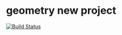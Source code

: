 # geometry new project
[![Build Status](https://travis-ci.org/Doom-ux/geometry.svg?branch=master)](https://travis-ci.org/Doom-ux/geometry)
